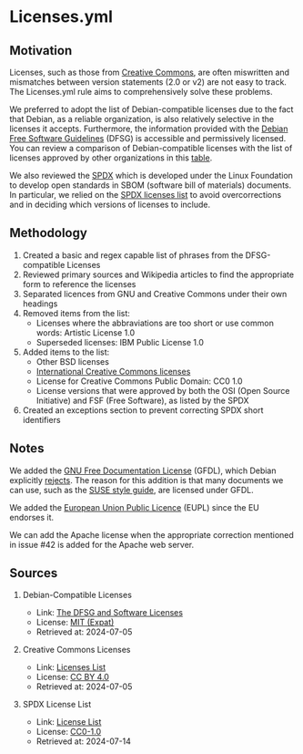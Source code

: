 # Licenses.yml

## Motivation

Licenses, such as those from [Creative Commons](https://creativecommons.org/licenses/), are often miswritten and mismatches between version statements (2.0 or v2) are not easy to track.
The Licenses.yml rule aims to comprehensively solve these problems.

We preferred to adopt the list of Debian-compatible licenses due to the fact that Debian, as a reliable organization, is also relatively selective in the licenses it accepts.
Furthermore, the information provided with the [Debian Free Software Guidelines](https://wiki.debian.org/DebianFreeSoftwareGuidelines) (DFSG) is accessible and permissively licensed.
You can review a comparison of Debian-compatible licenses with the list of licenses approved by other organizations in this [table](https://en.wikipedia.org/wiki/Comparison_of_free_and_open-source_software_licenses#Approvals).

We also reviewed the [SPDX](https://spdx.dev/) which is developed under the Linux Foundation to develop open standards in SBOM (software bill of materials) documents.
In particular, we relied on the [SPDX licenses list](https://spdx.org/licenses/) to avoid overcorrections and in deciding which versions of licenses to include.

## Methodology

1. Created a basic and regex capable list of phrases from the DFSG-compatible Licenses
2. Reviewed primary sources and Wikipedia articles to find the appropriate form to reference the licenses
3. Separated licences from GNU and Creative Commons under their own headings
4. Removed items from the list:
    - Licenses where the abbraviations are too short or use common words: Artistic License 1.0
    - Superseded licenses: IBM Public License 1.0
5. Added items to the list:
    - Other BSD licenses
    - [International Creative Commons licenses](https://creativecommons.org/licenses/list.en#international-40)
    - License for Creative Commons Public Domain: CC0 1.0
    - License versions that were approved by both the OSI (Open Source Initiative) and FSF (Free Software), as listed by the SPDX
6. Created an exceptions section to prevent correcting SPDX short identifiers

## Notes

We added the [GNU Free Documentation License](https://www.gnu.org/licenses/fdl-1.3.html) (GFDL), which Debian explicitly [rejects](https://people.debian.org/~srivasta/Position_Statement.xhtml).
The reason for this addition is that many documents we can use, such as the [SUSE style guide](https://documentation.suse.com/style/current/single-html/docu_styleguide/), are licensed under GFDL.

We added the [European Union Public Licence](https://commission.europa.eu/content/european-union-public-licence_en) (EUPL) since the EU endorses it.

We can add the Apache license when the appropriate correction mentioned in issue #42 is added for the Apache web server.

## Sources

1. Debian-Compatible Licenses
    - Link: [The DFSG and Software Licenses](https://wiki.debian.org/DFSGLicenses)
    - License: [MIT (Expat)](https://salsa.debian.org/webmaster-team/webwml/-/blob/master/english/legal/licenses/mit.wml?ref_type=heads)
    - Retrieved at: 2024-07-05

2. Creative Commons Licenses
    - Link: [Licenses List](https://creativecommons.org/licenses)
    - License: [CC BY 4.0](https://creativecommons.org/licenses/by/4.0/)
    - Retrieved at: 2024-07-05

3. SPDX License List
    - Link: [License List]([https://github.com/spdx/license-list-data/blob/main/licenses.md?plain=1](https://github.com/spdx/license-list-data/blob/41edd7ee3a28604391226c7472299c7f600c6cae/licenses.md))
    - License: [CC0-1.0](https://creativecommons.org/publicdomain/zero/1.0)
    - Retrieved at: 2024-07-14
